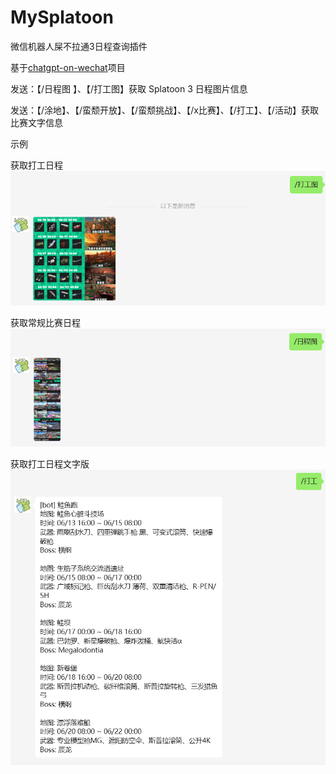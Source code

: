 # MySplatoon
微信机器人屎不拉通3日程查询插件

基于[chatgpt-on-wechat](https://github.com/zhayujie/chatgpt-on-wechat)项目

发送：【/日程图 】、【/打工图】获取 Splatoon 3 日程图片信息

发送：【/涂地】、【/蛮颓开放】、【/蛮颓挑战】、【/x比赛】、【/打工】、【/活动】获取比赛文字信息

示例

获取打工日程
![img.png](ImageData/img.png)

获取常规比赛日程
![img.png](ImageData/img_1.png)

获取打工日程文字版
![img.png](ImageData/img_2.png)